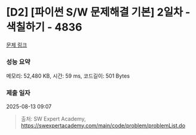 # [D2] [파이썬 S/W 문제해결 기본] 2일차 - 색칠하기 - 4836 

[문제 링크](https://swexpertacademy.com/main/code/problem/problemDetail.do?contestProbId=AWTLZMRKpsYDFAVT) 

### 성능 요약

메모리: 52,480 KB, 시간: 59 ms, 코드길이: 501 Bytes

### 제출 일자

2025-08-13 09:07



> 출처: SW Expert Academy, https://swexpertacademy.com/main/code/problem/problemList.do